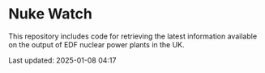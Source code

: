 # Nuke Watch

This repository includes code for retrieving the latest information available on the output of EDF nuclear power plants in the UK.

Last updated: 2025-01-08 04:17